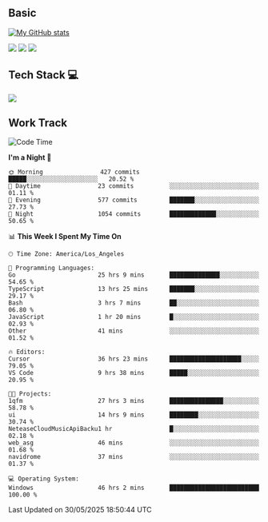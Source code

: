 ## Basic
 
[![My GitHub stats](https://github-readme-stats.vercel.app/api?username=Zzhihon&show_icons=true&theme=purple)](https://github.com/Zzhihon)
 
 [![](https://img.shields.io/badge/website-4493f8?style=for-the-badge&logo=About.me&logoColor=purple)](https://tatakal.com/)
 [![](https://img.shields.io/badge/RSS-4493f8?style=for-the-badge&logo=rss&logoColor=purple)](https://tatakal.com/feed/)
 [![](https://img.shields.io/badge/Email-4493f8?style=for-the-badge&logo=gmail&logoColor=purple)](mailto:bt1q@tatakal.com)

## Tech Stack 💻

<a href="https://skillicons.dev">
  <img src="https://skillicons.dev/icons?i=py,html,css,javascript,bash,java,vue,go,nodejs,cpp" />
</a>

</br>

## Work Track

<!--START_SECTION:waka-->
![Code Time](http://img.shields.io/badge/Code%20Time-334%20hrs%203%20mins-blue)

**I'm a Night 🦉** 

```text
🌞 Morning                427 commits         █████░░░░░░░░░░░░░░░░░░░░   20.52 % 
🌆 Daytime                23 commits          ░░░░░░░░░░░░░░░░░░░░░░░░░   01.11 % 
🌃 Evening                577 commits         ███████░░░░░░░░░░░░░░░░░░   27.73 % 
🌙 Night                  1054 commits        █████████████░░░░░░░░░░░░   50.65 % 
```


📊 **This Week I Spent My Time On** 

```text
🕑︎ Time Zone: America/Los_Angeles

💬 Programming Languages: 
Go                       25 hrs 9 mins       ██████████████░░░░░░░░░░░   54.65 % 
TypeScript               13 hrs 25 mins      ███████░░░░░░░░░░░░░░░░░░   29.17 % 
Bash                     3 hrs 7 mins        ██░░░░░░░░░░░░░░░░░░░░░░░   06.80 % 
JavaScript               1 hr 20 mins        █░░░░░░░░░░░░░░░░░░░░░░░░   02.93 % 
Other                    41 mins             ░░░░░░░░░░░░░░░░░░░░░░░░░   01.52 % 

🔥 Editors: 
Cursor                   36 hrs 23 mins      ████████████████████░░░░░   79.05 % 
VS Code                  9 hrs 38 mins       █████░░░░░░░░░░░░░░░░░░░░   20.95 % 

🐱‍💻 Projects: 
1qfm                     27 hrs 3 mins       ███████████████░░░░░░░░░░   58.78 % 
ui                       14 hrs 9 mins       ████████░░░░░░░░░░░░░░░░░   30.74 % 
NeteaseCloudMusicApiBacku1 hr                █░░░░░░░░░░░░░░░░░░░░░░░░   02.18 % 
web_asg                  46 mins             ░░░░░░░░░░░░░░░░░░░░░░░░░   01.68 % 
navidrome                37 mins             ░░░░░░░░░░░░░░░░░░░░░░░░░   01.37 % 

💻 Operating System: 
Windows                  46 hrs 2 mins       █████████████████████████   100.00 % 
```


 Last Updated on 30/05/2025 18:50:44 UTC
<!--END_SECTION:waka-->
